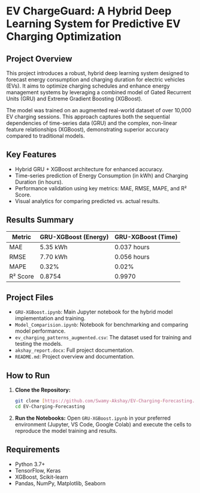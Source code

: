 # EV ChargeGuard: A Hybrid Deep Learning System for Predictive EV Charging Optimization

## Project Overview
This project introduces a robust, hybrid deep learning system designed to forecast energy consumption and charging duration for electric vehicles (EVs). It aims to optimize charging schedules and enhance energy management systems by leveraging a combined model of Gated Recurrent Units (GRU) and Extreme Gradient Boosting (XGBoost).

The model was trained on an augmented real-world dataset of over 10,000 EV charging sessions. This approach captures both the sequential dependencies of time-series data (GRU) and the complex, non-linear feature relationships (XGBoost), demonstrating superior accuracy compared to traditional models.

## Key Features
-   Hybrid GRU + XGBoost architecture for enhanced accuracy.
-   Time-series prediction of Energy Consumption (in kWh) and Charging Duration (in hours).
-   Performance validation using key metrics: MAE, RMSE, MAPE, and R² Score.
-   Visual analytics for comparing predicted vs. actual results.

## Results Summary
| Metric      | GRU-XGBoost (Energy) | GRU-XGBoost (Time) |
|-------------|----------------------|--------------------|
| MAE         | 5.35 kWh             | 0.037 hours        |
| RMSE        | 7.70 kWh             | 0.056 hours        |
| MAPE        | 0.32%                | 0.02%              |
| R² Score    | 0.8754               | 0.9970             |

## Project Files
-   `GRU-XGBoost.ipynb`: Main Jupyter notebook for the hybrid model implementation and training.
-   `Model_Comparision.ipynb`: Notebook for benchmarking and comparing model performance.
-   `ev_charging_patterns_augmented.csv`: The dataset used for training and testing the models.
-   `akshay_report.docx`: Full project documentation.
-   `README.md`: Project overview and documentation.

## How to Run
1.  **Clone the Repository:**
    ```bash
    git clone [https://github.com/Swamy-Akshay/EV-Charging-Forecasting.git](https://github.com/Swamy-Akshay/EV-Charging-Forecasting.git)
    cd EV-Charging-Forecasting
    ```
2.  **Run the Notebooks:**
    Open `GRU-XGBoost.ipynb` in your preferred environment (Jupyter, VS Code, Google Colab) and execute the cells to reproduce the model training and results.

## Requirements
* Python 3.7+
* TensorFlow, Keras
* XGBoost, Scikit-learn
* Pandas, NumPy, Matplotlib, Seaborn